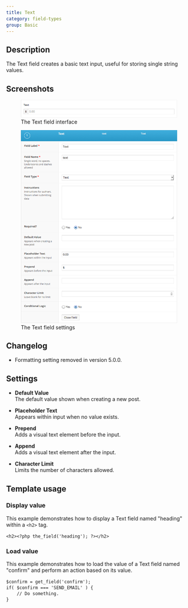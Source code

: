 ```yaml
---
title: Text
category: field-types
group: Basic
---
```


## Description
The Text field creates a basic text input, useful for storing single string values.

## Screenshots
<div class="gallery">
	<figure>
		<a href="https://raw.githubusercontent.com/AdvancedCustomFields/docs/master/assets/acf-text-field-interface.png">
			<img src="https://raw.githubusercontent.com/AdvancedCustomFields/docs/master/assets/acf-text-field-interface.png" alt="A text field that allows you to enter a string" />
		</a>
		<figcaption>The Text field interface</figcaption>
	</figure>
	<figure>
		<a href="https://raw.githubusercontent.com/AdvancedCustomFields/docs/master/assets/acf-text-field-settings.png">
			<img src="https://raw.githubusercontent.com/AdvancedCustomFields/docs/master/assets/acf-text-field-settings.png" alt="List of settings shown when creating a text field" />
		</a>
		<figcaption>The Text field settings</figcaption>
	</figure>
</div>

## Changelog
- Formatting setting removed in version 5.0.0.

## Settings
- **Default Value**  
  The default value shown when creating a new post.
  
- **Placeholder Text**  
  Appears within input when no value exists.
  
- **Prepend**  
  Adds a visual text element before the input.
  
- **Append**  
  Adds a visual text element after the input.
  
- **Character Limit**  
  Limits the number of characters allowed.

## Template usage

### Display value
This example demonstrates how to display a Text field named "heading" within a `<h2>` tag.
```
<h2><?php the_field('heading'); ?></h2>
```

### Load value
This example demonstrates how to load the value of a Text field named "confirm" and perform an action based on its value.
```
$confirm = get_field('confirm');
if( $confirm === 'SEND_EMAIL' ) {
	// Do something.
}
```

